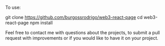 To use:

git clone https://github.com/burgossrodrigo/web3-react-page
cd web3-react-page
npm install

Feel free to contact me with questions about the projects, to submit a pull request with improvements or if you would like to have it on your project.

